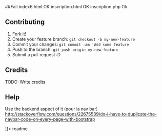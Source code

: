 <snippet>
  <content><![CDATA[
# ${1:Project Name}
MOOC
## Installation
Ne pas oublier la BDD
database name = mooc
## Usage
TODO: Write usage instructions

##Fait
index6.html 	 OK
inscription.html OK
inscription.php Ok

## Contributing
1. Fork it!
2. Create your feature branch: `git checkout -b my-new-feature`
3. Commit your changes: `git commit -am 'Add some feature'`
4. Push to the branch: `git push origin my-new-feature`
5. Submit a pull request :D

## Credits
TODO: Write credits
## Help
Use the backend aspect of it (pour la nav bar)
http://stackoverflow.com/questions/22675539/do-i-have-to-duplicate-the-navbar-code-on-every-page-with-bootstrap

]]></content>
  <tabTrigger>readme</tabTrigger>
</snippet>